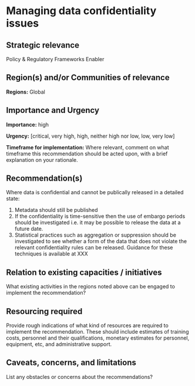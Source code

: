 # Managing data confidentiality issues

## Strategic relevance

Policy & Regulatory Frameworks Enabler

## Region(s) and/or Communities of relevance

**Regions:** Global

## Importance and Urgency

**Importance:** high

**Urgency:** [critical, very high, high, neither high nor low, low, very low]

**Timeframe for implementation:** Where relevant, comment on what timeframe this recommendation should be acted upon, with a brief explanation on your rationale.

## Recommendation(s)

Where data is confidential and cannot be publically released in a detailed state:
1. Metadata should still be published
2. If the confidentiality is time-sensitive then the use of embargo periods should be investigated i.e. it may be possible to release the data at a future date.
3. Statistical practices such as aggregation or suppression should be investigated to see whether a form of the data that does not violate the relevant confidentiality rules can be released.  Guidance for these techniques is available at XXX


## Relation to existing capacities / initiatives

What existing activities in the regions noted above can be engaged to implement the recommendation?

## Resourcing required

Provide rough indications of what kind of resources are required to implement the recommendation. 
These should include estimates of training costs, personnel and their qualifications, monetary estimates for personnel, equipment, etc, and administrative support. 

## Caveats, concerns, and limitations 

List any obstacles or concerns about the recommendations?
